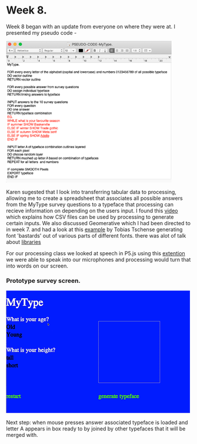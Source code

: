 # Week 8.
Week 8 began with an update from everyone on where they were at. I presented my pseudo code - <br/>

<img width="450" src="https://github.com/V1NNYB4RT3L5/Slave-To-The-Algorithm-/blob/master/Week%2008./Screen%20Shot%202020-09-23%20at%203.52.56%20pm.png"><br/>

Karen sugested that I look into transferring tabular data to processing, allowing me to create a spreadsheet that associates all possible answers from the MyType survey questions to a typeface that processing can recieve information on depending on the users input. I found this [video](https://www.youtube.com/watch?v=woaR-CJEwqc) which explains how CSV files can be used by processing to generate certain inputs. We also discussed Geomerative which I had been directed to in week 7. and had a look at this [example](http://generative-typografie.de/generativetypografie/bastard/) by Tobias Tschense generating font 'bastards' out of various parts of different fonts. there was alot of talk about [libraries](https://processing.org/reference/libraries/#typography)<br/>

For our processing class we looked at speech in P5.js using this [extention](https://idmnyu.github.io/p5.js-speech/) we were able to speak into our microphones and processing would turn that into words on our screen. <br/>

### Prototype survey screen. 
<img allign = center><img src="https://github.com/V1NNYB4RT3L5/Slave-To-The-Algorithm-/blob/master/Week%2008./mytype.gif"><br/>

Next step: when mouse presses answer associated typeface is loaded and letter A appears in box ready to by joined by other typefaces that it will be merged with. 


